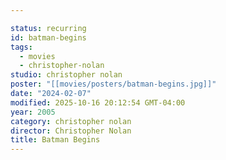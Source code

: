 ```yaml
---

status: recurring
id: batman-begins
tags:
  - movies
  - christopher-nolan
studio: christopher nolan
poster: "[[movies/posters/batman-begins.jpg]]"
date: "2024-02-07"
modified: 2025-10-16 20:12:54 GMT-04:00
year: 2005
category: christopher nolan
director: Christopher Nolan
title: Batman Begins
---
```

